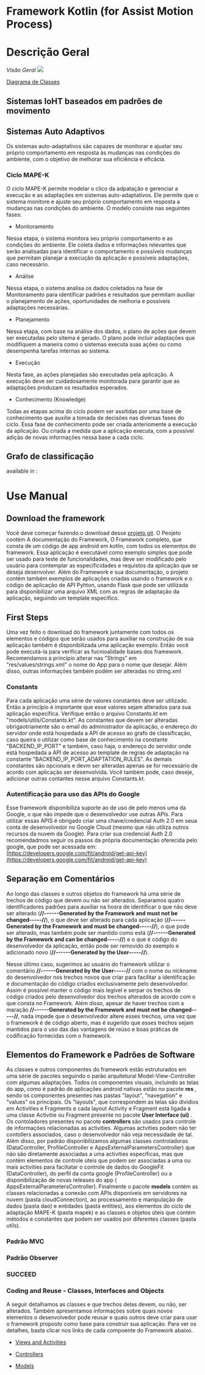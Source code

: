 # Framework Kotlin (for Assist Motion Process)

# Descrição Geral

*Visão Geral*
![](./Documentation/Images/VisaoGeral.png)

[Diagrama de Classes](https://drive.google.com/file/d/1-QNAw4qUGligPNhtXTZ_DeecIpvcVMOX/view?usp=sharing)

## Sistemas IoHT baseados em padrões de movimento 


## Sistemas Auto Adaptivos

Os sistemas auto-adaptativos são capazes de monitorar e ajustar seu próprio comportamento em resposta às mudanças nas condições do ambiente, com o objetivo de melhorar sua eficiência e eficácia.

### Ciclo MAPE-K

O ciclo MAPE-K permite modelar o clico da adpatação e gerenciar a execução e as adaptações em sistemas auto-adaptativos. Ele permite que o sistema monitore e ajuste seu próprio comportamento em resposta a mudanças nas condições do ambiente.  O modelo consiste nas seguintes fases:

- Monitoramento 

Nessa etapa, o sistema monitora seu próprio comportamento e as condições do ambiente. Ele coleta dados e informações relevantes que serão analisadas para identificar o comportamento e possíveis mudanças que permitam planejar a execução da aplicação e possíveis adaptações, caso necessário.

- Análise

Nessa etapa, o sistema analisa os dados coletados na fase de Monitoramento para identificar padrões e resultados que permitam auxiliar o planejamento de ações, oportunidades de melhoria e possíveis adaptações necessárias. 

- Planejamento

Nessa etapa, com base na análise dos dados, o plano de ações que devem ser executadas pelo sitema é gerado. O plano pode incluir adaptações que modifiquem a maneira como o sistemas executa suas ações ou como desempenha tarefas internas ao sistema.

- Execução

Nesta fase, as ações planejadas são executadas pela aplicação. A execução deve ser cuidadosamente monitorada para garantir que as adaptações produzam os resultados esperados.

- Conhecimento (Knowledge)

Todas as etapas acima do ciclo podem ser assitidas por uma base de conhecimento que auxilie a tomada de decisões nas diversas fases do ciclo. Essa fase de conhecimento pode ser criada anteriomente a execução da aplicação. Ou criada a medida que a aplicação executa, com a possível adição de novas informações nessa base a cada ciclo.

## Grafo de classificação

available in : 

# Use Manual

## Download the framework

Você deve começar fazendo o download desse [projeto git](https://github.com/great-ufc/FrameworkForMotion/archive/refs/heads/main.zip). O Peojeto contém A documentação do Framework, O Framework completo, que consta de um código de app android em kotlin, com todos os elementos do framework. Essa aplicação é executável como exemplo simples que pode ser usado para teste de funcionalidades, mas deve ser modificado pelo usuário para contemplar as especificidades e requistos da aplicação que se deseja desenvolver. Além do Framework e sua documentação, o projeto contém também exemplos de aplicações criadas usando o framework e o código de aplicação de API  Pyhton, usando Flask que pode ser utilizada para disponibilizar uma arquivo XML com as regras de adaptação da aplicação, seguindo um template específico. 

## First Steps

Uma vez feito o download do framework juntamente com todos os elementos e códigos que serão usados para auxiliar na construção de sua aplicação também é disponibilizada uma aplicação exemplo. Então você pode executá-la para verificar as fucnioalidade bases dos framework.  Recomendamos a princípio alterar nas "Strings" em "res/values/strings.xml" o nome do App para o nome que desejar. Além disso, outras informações também podém ser alteradas no string.xml

### Constants

Para cada aplicação uma série de valores constantes deve ser utilizado.  Então a princípio é importante que esse valores sejam alterados para sua aplicação específica. Verifique então o arquivo Constants.kt em "models/utils/Constants.kt". As constantes que devem ser alteradas obrigaotriamente são o email do administrador da aplicação, o endereço do servidor onde está hospedada a API de acesso ao grafo de classificação, caso queira o utilizar como base de conhecimento na constante "BACKEND_IP_PORT" e também, caso haja,  o endereço do servidor onde está hospedada a API de acesso ao template de regras de adaptação na constante "BACKEND_IP_PORT_ADAPTATION_RULES". As demais constantes são opcionais e devm ser alteradas apenas se for necessário de acordo com aplicação  ser desenvolvida. Você também pode, caso deseje,  adicionar outras contantes nesse arquivo Constants.kt.

### Autentificação para uso das APIs do Google

Esse framework disponibiliza suporte ao de uso de pelo menos uma da Google, o  que não impede que o desenvolvedor use outras APIs. Para utilizar essas APIS é obrigado criar uma chave/credencial Auth 2.0 em seua conta de desenvolvedor no Google Cloud (mesmo que não utiliza outros recursos da nuvem da Google). Para criar sua credencial Auth 2.0 recomendadmos seguir os passos da própria documentação oferecida pelo google, que pode ser acessada em: [https://developers.google.com/fit/android/get-api-key](https://developers.google.com/fit/android/get-api-key)

## Separação em Comentários

Ao longo das classes e outros objetos do framework há uma série de trechos de código que devem ou não ser alterados. Separamos quatro identificadores padrões para auxiliar na hosra de identificar o que não deve ser alterado (<b>//------Generated by the Framework and must not be changed-----//</b>), o que deve ser alterado para cada aplicação (<b>//------Generated by the Framework and must be changed-----//</b>), o que pode ser alterado, mas também pode ser mantido como está (<b>//------Generated by the Framework and can be changed-----//</b>) e o que é código do desenvolvedor da aplicação, então pode ser removido do exemplo e adicionado novo (<b>//------Generated by the User-----//</b>). 

Nesse último caso, sugerimos ao usuário do framework utilizar o comentário <b>//------Generated by the User-----//</b> com o nome ou nickname do desenvolvedor nos trechos novos que criar para facilitar a identificação e documentação do código criados exclusivamente pelo desenvolvedor. Assim é possível manter o código mais legível e serpar os trechos de código criados pelo desenvolvedor dos trechos alterados de acordo com o que consta no Framework. Além disso,  apesar de haver trechos com a maração <b>//------Generated by the Framework and must not be changed-----//</b>, nada impede que o desenvolvedor altere esses trechos, uma vez que o framework é de código aberto, mas é sugerido que esses trechos sejam mantidos para o uso das das vantagens de reúso e boas práticas de codificação fornecidas com o framework.

## Elementos do Framework e Padrões de Software

As classes e outros componentes do framework estão estruturados em uma série de pacotes seguindo o parão arquitetural Model-View-Controller com algumas adaptações. Todos os componentes visuais, incluindo as telas do app, como é padrão de aplicações android nativas estão no pacote <b> res </b>, sendo os componentes presentes nas pastas "layout", "navegation" e "values" os principais. Os "layouts", que correspondem as telas são dividios em Activities e Fragments e cada layout Activity e Fragment está ligada a uma classe Activitie ou Fragment presente no pacote <b> User Interface (ui) </b>. Os contoladores presentes no pacote <b> controllers </b> são usados para controle de informações relacionadas as activities.  Algumas actvities podem não ter contollers associados, caso o desenvolvedor não veja necessidade de tal. Além disso, por padrão disponibilizamos algumas classes controladoras (DataController, ProfileController e AppsExternalParametersController) que não são diretamente associadas a uma activities específicas, mas que contém elementos de controle úteis que podem ser associadas a uma ou mais activities para faciliatar o controle de dados do GoogleFit (DataController), do perfil da conta google (ProfileController) ou a disponibilização de novas releases do app ( AppsExternalParametersController). Finalmente o pacote <b> models </b> contém as classes relacionadas a conexão com APIs disponíveis em servidores na nuvem (pasta cloudConnection), ao processamento e manipulação de dados (pasta dao) e entidades (pasta entities), aos elementos do ciclo de adaptação MAPE-K (pasta mapek) e as classes e objetos úteis que contém métodos e constantes que podem ser usados por diferentes classes (pasta utils). 

### Padrão MVC

### Padrão Observer

### SUCCEED

### Coding and Reuse - Classes, Interfaces and Objects

A seguir detalhamos as classes e que trechos delas devem, ou não, ser alterados. Também apresentamos informações sobre quais novos elementos o desenvolvedor pode reusar e quais outros deve criar para usar o framework proposto como base para construir sua aplicação. Para ver os detalhes, basta clicar nos links de cada compoente do Framework abaixo.  


- [Views and Activities](./Documentation/UserInterface.md)

- [Controllers](./Documentation/Controller.md)

- [Models](./Documentation/Model.md)
